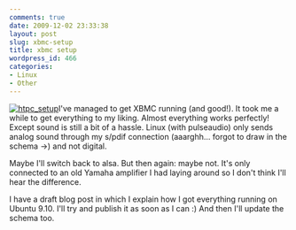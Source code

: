 ```yaml
---
comments: true
date: 2009-12-02 23:33:38
layout: post
slug: xbmc-setup
title: xbmc setup
wordpress_id: 466
categories:
- Linux
- Other
---
```


[![htpc_setup](/images/uploads/2009/12/htpc_setup-273x300.png)](/images/uploads/2009/12/htpc_setup.png)I've managed to get XBMC running (and good!). It took me a while to get everything to my liking. Almost everything works perfectly! Except sound is still a bit of a hassle. Linux (with pulseaudio) only sends analog sound through my s/pdif connection (aaarghh... forgot to draw in the schema ->) and not digital.

Maybe I'll switch back to alsa. But then again: maybe not. It's only connected to an old Yamaha amplifier I had laying around so I don't think I'll hear the difference.

I have a draft blog post in which I explain how I got everything running on Ubuntu 9.10. I'll try and publish it as soon as I can :) And then I'll update the schema too.
